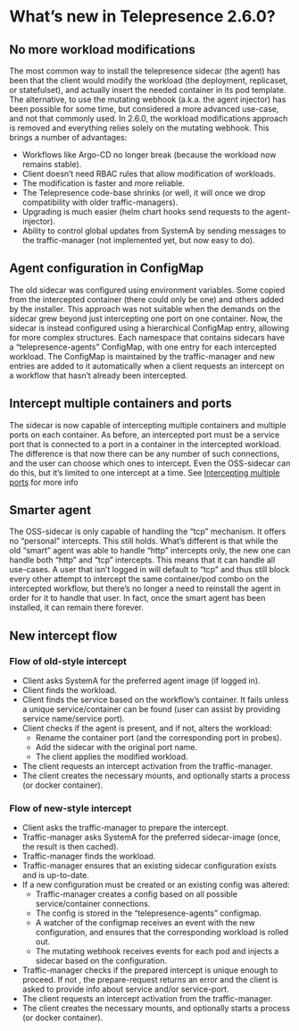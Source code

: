 # What’s new in Telepresence 2.6.0?

## No more workload modifications
The most common way to install the telepresence sidecar (the agent) has been that the client would modify the workload (the deployment,
replicaset, or statefulset), and actually insert the needed container in its pod template. The alternative, to use the mutating webhook
(a.k.a. the agent injector) has been possible for some time, but considered a more advanced use-case, and not that commonly used.
In 2.6.0, the workload modifications approach is removed and everything relies solely on the mutating webhook. This brings a number
of advantages:

- Workflows like Argo-CD no longer break (because the workload now remains stable).
- Client doesn’t need RBAC rules that allow modification of workloads.
- The modification is faster and more reliable.
- The Telepresence code-base shrinks (or well, it will once we drop compatibility with older traffic-managers).
- Upgrading is much easier (helm chart hooks send requests to the agent-injector).
- Ability to control global updates from SystemA by sending messages to the traffic-manager (not implemented yet, but now easy to do).

## Agent configuration in ConfigMap
The old sidecar was configured using environment variables. Some copied from the intercepted container (there could only be one) and others
added by the installer. This approach was not suitable when the demands on the sidecar grew beyond just intercepting one port on one
container. Now, the sidecar is instead configured using a hierarchical ConfigMap entry, allowing for more complex structures. Each namespace
that contains sidecars have a “telepresence-agents” ConfigMap, with one entry for each intercepted workload. The ConfigMap is maintained by
the traffic-manager and new entries are added to it automatically when a client requests an intercept on a workflow that hasn’t already been
intercepted.

## Intercept multiple containers and ports
The sidecar is now capable of intercepting multiple containers and multiple ports on each container. As before, an intercepted port must be
a service port that is connected to a port in a container in the intercepted workload. The difference is that now there can be any number of
such connections, and the user can choose which ones to intercept. Even the OSS-sidecar can do this, but it’s limited to one intercept at a
time. See [Intercepting multiple ports](../reference/intercepts#intercepting-multiple-ports) for more info

## Smarter agent
The OSS-sidecar is only capable of handling the “tcp” mechanism. It offers no “personal” intercepts. This still holds. What’s different is
that while the old “smart” agent was able to handle “http” intercepts only, the new one can handle both “http” and “tcp” intercepts. This
means that it can handle all use-cases. A user that isn’t logged in will default to “tcp” and thus still block every other attempt to
intercept the same container/pod combo on the intercepted workflow, but there’s no longer a need to reinstall the agent in order for it to
handle that user. In fact, once the smart agent has been installed, it can remain there forever.

## New intercept flow
### Flow of old-style intercept
- Client asks SystemA for the preferred agent image (if logged in).
- Client finds the workload.
- Client finds the service based on the workflow’s container. It fails unless a unique service/container can be found (user can assist by
  providing service name/service port).
- Client checks if the agent is present, and if not, alters the workload:
    - Rename the container port (and the corresponding port in probes).
    - Add the sidecar with the original port name.
    - The client applies the modified workload.
- The client requests an intercept activation from the traffic-manager.
- The client creates the necessary mounts, and optionally starts a process (or docker container).

### Flow of new-style intercept
- Client asks the traffic-manager to prepare the intercept.
- Traffic-manager asks SystemA for the preferred sidecar-image (once, the result is then cached).
- Traffic-manager finds the workload.
- Traffic-manager ensures that an existing sidecar configuration exists and is up-to-date.
- If a new configuration must be created or an existing config was altered:
    - Traffic-manager creates a config based on all possible service/container connections.
    - The config is stored in the “telepresence-agents” configmap.
    - A watcher of the configmap receives an event with the new configuration, and ensures that the corresponding workload is rolled out.
    - The mutating webhook receives events for each pod and injects a sidecar based on the configuration.
- Traffic-manager checks if the prepared intercept is unique enough to proceed. If not , the prepare-request returns an error and the client
  is asked to provide info about service and/or service-port.
- The client requests an intercept activation from the traffic-manager.
- The client creates the necessary mounts, and optionally starts a process (or docker container).

